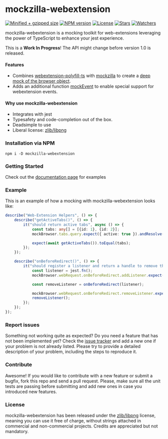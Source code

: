 # mockzilla-webextension

[![Minified + gzipped size](https://badgen.net/bundlephobia/minzip/mockzilla-webextension)](https://www.npmjs.com/package/mockzilla-webextension)
[![NPM version](https://badgen.net/npm/v/mockzilla-webextension)](https://www.npmjs.com/package/mockzilla-webextension)
[![License](https://badgen.net/github/license/lusito/mockzilla-webextension)](https://github.com/lusito/mockzilla-webextension/blob/master/LICENSE)
[![Stars](https://badgen.net/github/stars/lusito/mockzilla-webextension)](https://github.com/lusito/mockzilla-webextension)
[![Watchers](https://badgen.net/github/watchers/lusito/mockzilla-webextension)](https://github.com/lusito/mockzilla-webextension)

mockzilla-webextension is a mocking toolkit for web-extensions leveraging the power of TypeScript to enhance your jest experience.

This is a **Work In Progress**! The API might change before version 1.0 is released.

#### Features

- Combines [webextension-polyfill-ts](https://github.com/lusito/webextension-polyfill-ts) with [mockzilla](https://github.com/lusito/mockzilla) to create a [deep mock of the browser object](https://lusito.github.io/mockzilla-webextension/browser.html).
- Adds an additional function [mockEvent](https://lusito.github.io/mockzilla-webextension/mock-event.html) to enable special support for webextension events.

#### Why use mockzilla-webextension

- Integrates with jest
- Typesafety and code-completion out of the box.
- Deadsimple to use
- Liberal license: [zlib/libpng](https://github.com/Lusito/mockzilla-webextension/blob/master/LICENSE)

### Installation via NPM

```npm i -D mockzilla-webextension```

### Getting Started

Check out the [documentation page](https://lusito.github.io/mockzilla-webextension/) for examples

### Example

This is an example of how a mocking with mockzilla-webextension looks like:

```TypeScript
describe("Web-Extension Helpers", () => {
    describe("getActiveTabs()", () => {
        it("should return active tabs", async () => {
            const tabs: any[] = [{id: 1}, {id: 2}];
            mockBrowser.tabs.query.expect({ active: true }).andResolve(tabs);

            expect(await getActiveTabs()).toEqual(tabs);
        });
    });

    describe("onBeforeRedirect()", () => {
        it("should register a listener and return a handle to remove the listener again", () => {
            const listener = jest.fn();
            mockBrowser.webRequest.onBeforeRedirect.addListener.expect(listener, expect.anything());

            const removeListener = onBeforeRedirect(listener);

            mockBrowser.webRequest.onBeforeRedirect.removeListener.expect(listener);
            removeListener();
        });
    });
});
```

### Report issues

Something not working quite as expected? Do you need a feature that has not been implemented yet? Check the [issue tracker](https://github.com/Lusito/mockzilla-webextension/issues) and add a new one if your problem is not already listed. Please try to provide a detailed description of your problem, including the steps to reproduce it.

### Contribute

Awesome! If you would like to contribute with a new feature or submit a bugfix, fork this repo and send a pull request. Please, make sure all the unit tests are passing before submitting and add new ones in case you introduced new features.

### License

mockzilla-webextension has been released under the [zlib/libpng](https://github.com/Lusito/mockzilla-webextension/blob/master/LICENSE) license, meaning you
can use it free of charge, without strings attached in commercial and non-commercial projects. Credits are appreciated but not mandatory.
